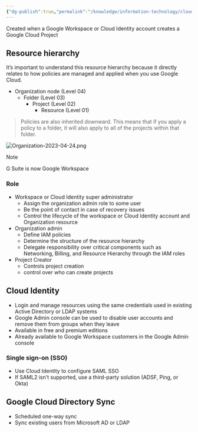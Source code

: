 ```yaml
---
{"dg-publish":true,"permalink":"/knowledge/information-technology/cloud/google-cloud/organization/","dgPassFrontmatter":true}
---
```


Created when a Google Workspace or Cloud Identity account creates a Google Cloud Project
## Resource hierarchy
It’s important to understand this resource hierarchy because it directly relates to how policies are managed and applied when you use Google Cloud.
- Organization node (Level 04)
	- Folder (Level 03)
		- Project (Level 02)
			- Resource (Level 01)

> Policies are also inherited downward. This means that if you apply a policy to a folder, it will also apply to all of the projects within that folder.

![Organization-2023-04-24.png](/img/user/Attachments/Organization-2023-04-24.png)

> [!note]
> G Suite is now Google Workspace
### Role
- Workspace or Cloud Identity super administrator
	- Assign the organization admin role to some user
	- Be the point of contact in case of recovery issues
	- Control the lifecycle of the workspace or Cloud Identity account and Organization resource
- Organization admin
	- Define IAM policies
	- Determine the structure of the resource hierarchy
	- Delegate responsibility over critical components such as Networking, Billing, and Resource Hierarchy through the IAM roles
- Project Creator
	- Controls project creation
	- control over who can create projects
## Cloud Identity
- Login and manage resources using the same credentials used in existing Active Directory or LDAP systems
- Google Admin console can be used to disable user accounts and remove them from groups when they leave
- Available in free and premium editions
- Already available to Google Workspace customers in the Google Admin console
### Single sign-on (SSO)
- Use Cloud Identity to configure SAML SSO
- If SAML2 isn't supported, use a third-party solution (ADSF, Ping, or Okta)
## Google Cloud Directory Sync
- Scheduled one-way sync
- Sync existing users from Microsoft AD or LDAP
